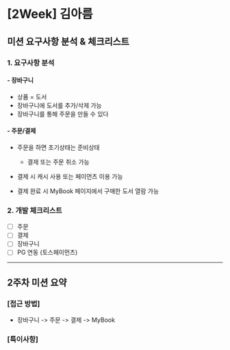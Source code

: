 # [2Week] 김아름

## 미션 요구사항 분석 & 체크리스트

### 1. 요구사항 분석
#### - 장바구니
- 상품 = 도서
- 장바구니에 도서를 추가/삭제 가능
- 장바구니를 통해 주문을 만들 수 있다

#### - 주문/결제
- 주문을 하면 초기상태는 준비상태  
  
  - 결제 또는 주문 취소 가능
- 결제 시 캐시 사용 또는 페이먼츠 이용 가능
- 결제 완료 시 MyBook 페이지에서 구매한 도서 열람 가능

### 2. 개발 체크리스트
- [ ] 주문
- [ ] 결제
- [ ] 장바구니
- [ ] PG 연동 (토스페이먼츠)

---

## 2주차 미션 요약

### [접근 방법]
- 장바구니 -> 주문 -> 결제 -> MyBook

### [특이사항]


